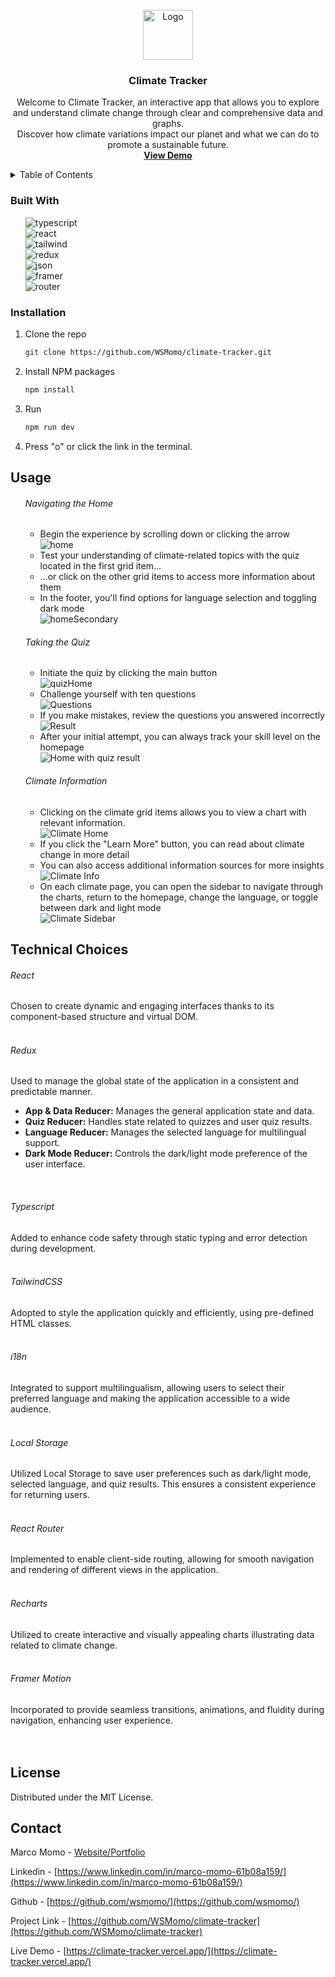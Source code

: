 <br />
<div align="center">
    <img src="/public/chart.ico" alt="Logo" width="80" height="80">

<h3 align="center">Climate Tracker</h3>

  <p align="center">
Welcome to Climate Tracker, an interactive app that allows you to explore and understand climate change through clear and comprehensive data and graphs. <br />
Discover how climate variations impact our planet and what we can do to promote a sustainable future.
    <br />
    <a href="https://climate-tracker.vercel.app/"><strong>View Demo</strong></a>
    <br />
  </p>
</div>
<!-- TABLE OF CONTENTS -->
<details>
  <summary>Table of Contents</summary>
  <ol>
    <li><a href="#built-with">Built With</a></li>
    <li><a href="#installation">Installation</a></li>
    <li><a href="#usage">Usage</a></li>
    <li><a href="#technical-choices">Technical Choices</a></li>
    <li><a href="#license">License</a></li>
    <li><a href="#contact">Contact</a></li>
  </ol>
</details>

### Built With

<ul style="list-style-type: none;">
<li>
<img src="https://img.shields.io/badge/TypeScript-007ACC?style=for-the-badge&logo=typescript&logoColor=white" alt="typescript">
</li>
<li>
 <img src="https://img.shields.io/badge/React-20232A?style=for-the-badge&logo=react&logoColor=61DAFB" alt="react"> 
</li>
<li>
<img src="https://img.shields.io/badge/Tailwind_CSS-38B2AC?style=for-the-badge&logo=tailwind-css&logoColor=white" alt="tailwind">
</li>
<img src="https://img.shields.io/badge/Redux-593D88?style=for-the-badge&logo=redux&logoColor=white" alt="redux">
</li>
<li>
<img src="https://img.shields.io/badge/json-5E5C5C?style=for-the-badge&logo=json&logoColor=white" alt="json">
</li>
<li>
<img src="https://img.shields.io/badge/Framer-black?style=for-the-badge&logo=framer&logoColor=blue" alt="framer">
</li>
<li>
<img src="https://img.shields.io/badge/React_Router-CA4245?style=for-the-badge&logo=react-router&logoColor=white" alt="router">
</li>
</ul>

### Installation

1. Clone the repo
   ```sh
   git clone https://github.com/WSMomo/climate-tracker.git
   ```
2. Install NPM packages
   ```sh
   npm install
   ```
3. Run
   ```sh
   npm run dev
   ```
4. Press "o" or click the link in the terminal.

## Usage

<ul style="list-style-type: none;">
    <li>
      <h6>Navigating the Home</h6>
      <ul>
        <li>Begin the experience by scrolling down or clicking the arrow</li>
      <img src="/public/img/readme/homeDescription.png" alt="home">
        <li>Test your understanding of climate-related topics with the quiz located in the first grid item...</li>
        <li>...or click on the other grid items to access more information about them</li>
        <li>In the footer, you'll find options for language selection and toggling dark mode</li>
      <img src="/public/img/readme/homeSecondary.png" alt="homeSecondary">
      </ul>
    </li>
    <li>
      <h6>Taking the Quiz</h6>
      <ul>
        <li>Initiate the quiz by clicking the main button</li>
      <img src="/public/img/readme/quizHome.png" alt="quizHome">
        <li>Challenge yourself with ten questions</li>
      <img src="/public/img/readme/quizQuestions.png" alt="Questions">
        <li>If you make mistakes, review the questions you answered incorrectly</li>
      <img src="/public/img/readme/quizResult.png" alt="Result">
        <li>After your initial attempt, you can always track your skill level on the homepage</li>
      <img src="/public/img/readme/homeAfterQuiz.png" alt="Home with quiz result">
      </ul>
    </li>
    <li>
      <h6>Climate Information</h6>
      <ul>
      <li>Clicking on the climate grid items allows you to view a chart with relevant information.</li>
      <img src="/public/img/readme/climateHome.png" alt="Climate Home">
      <li>If you click the "Learn More" button, you can read about climate change in more detail</li>
      <li>You can also access additional information sources for more insights</li>
      <img src="/public/img/readme/climateInfo.png" alt="Climate Info">
      <li>On each climate page, you can open the sidebar to navigate through the charts, return to the homepage, change the language, or toggle between dark and light mode</li>
      <img src="/public/img/readme/climateSidebar.png" alt="Climate Sidebar">
      </ul>
    </li>
  </ul>

## Technical Choices

<div>
  <h6>React</h6>
  <div>Chosen to create dynamic and engaging interfaces thanks to its component-based structure and virtual DOM.</div>
  <br>

  <h6>Redux</h6>
  <div>Used to manage the global state of the application in a consistent and predictable manner.</div>
    <ul>
    <li><strong>App & Data Reducer:</strong> Manages the general application state and data.</li>
    <li><strong>Quiz Reducer:</strong> Handles state related to quizzes and user quiz results.</li>
    <li><strong>Language Reducer:</strong> Manages the selected language for multilingual support.</li>
    <li><strong>Dark Mode Reducer:</strong> Controls the dark/light mode preference of the user interface.</li>
  </ul>
  <br>

  <h6>Typescript</h6>
  <div>Added to enhance code safety through static typing and error detection during development.</div>
  <br>
  
  <h6>TailwindCSS</h6>
  <div>Adopted to style the application quickly and efficiently, using pre-defined HTML classes.</div>
  <br>
  
  <h6>i18n</h6>
  <div>Integrated to support multilingualism, allowing users to select their preferred language and making the application accessible to a wide audience.</div>
  <br>
  
   <h6>Local Storage</h6>
  <div>Utilized Local Storage to save user preferences such as dark/light mode, selected language, and quiz results. This ensures a consistent experience for returning users.</div>
  <br>
  
  <h6>React Router</h6>
  <div>Implemented to enable client-side routing, allowing for smooth navigation and rendering of different views in the application.</div>
  <br>
  
  <h6>Recharts</h6>
  <div>Utilized to create interactive and visually appealing charts illustrating data related to climate change.</div>
  <br>

  <h6>Framer Motion</h6>
  <div>Incorporated to provide seamless transitions, animations, and fluidity during navigation, enhancing user experience.</div>
  <br>
</div>

<br>

## License

Distributed under the MIT License.

<!-- CONTACT -->

## Contact

Marco Momo - [Website/Portfolio](https://wsmomo.github.io/Portfolio-Marco-Momo/)

Linkedin - [https://www.linkedin.com/in/marco-momo-61b08a159/](https://www.linkedin.com/in/marco-momo-61b08a159/)

Github - [https://github.com/wsmomo/](https://github.com/wsmomo/)

Project Link - [https://github.com/WSMomo/climate-tracker](https://github.com/WSMomo/climate-tracker)

Live Demo - [https://climate-tracker.vercel.app/](https://climate-tracker.vercel.app/)
